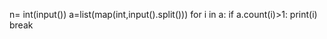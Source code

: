 n= int(input())
a=list(map(int,input().split()))
for i in a:
  if a.count(i)>1:
    print(i)
    break
